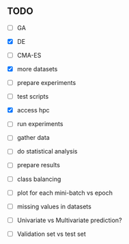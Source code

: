 ## TODO

- [ ] GA
- [x] DE
- [ ] CMA-ES
- [x] more datasets
- [ ] prepare experiments
- [ ] test scripts
- [x] access hpc
- [ ] run experiments
- [ ] gather data
- [ ] do statistical analysis
- [ ] prepare results

- [ ] class balancing
- [ ] plot for each mini-batch vs epoch
- [ ] missing values in datasets
- [ ] Univariate vs Multivariate prediction?
- [ ] Validation set vs test set
